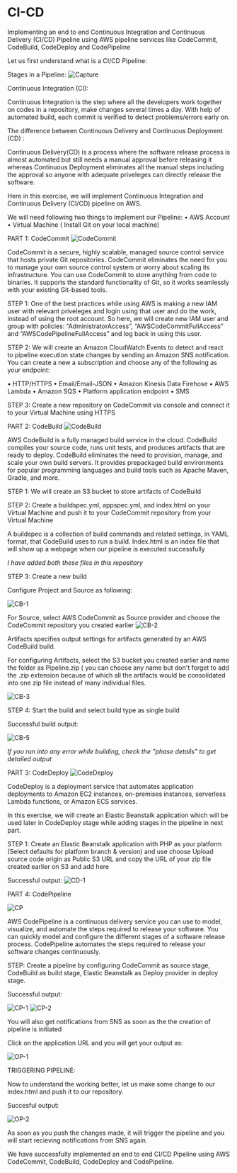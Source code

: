 # CI-CD
Implementing an end to end Continuous Integration and Continuous Delivery (CI/CD) Pipeline using AWS pipeline services like CodeCommit, CodeBuild, CodeDeploy and CodePipeline

Let us first understand what is a CI/CD Pipeline:

Stages in a Pipeline:
![Capture](https://github.com/roshnii20/CI-CD/blob/main/Pictures/Capture.PNG)

Continuous Integration (CI):

Continuous Integration is the step where all the developers work together on codes in a repository, make changes several times a day. With help of automated build, each commit is verified to detect problems/errors early on.

The difference between Continuous Delivery and Continuous Deployment (CD) :

Continuous Delivery(CD) is a process where the software release process is almost automated but still needs a manual approval before releasing it whereas Continuous Deployment eliminates all the manual steps including the approval so anyone with adequate priveleges can directly release the software. 


Here in this exercise, we will implement Continuous Integration and Continuous Delivery (CI/CD) pipeline on AWS.

We will need following two things to implement our Pipeline:
• AWS Account
• Virtual Machine ( Install Git on your local machine)

PART 1: CodeCommit
![CodeCommit](https://github.com/roshnii20/CI-CD/blob/main/Pictures/CodeCommit.PNG)

CodeCommit is a secure, highly scalable, managed source control service that hosts private Git repositories. CodeCommit eliminates the need for you to manage your own source control system or worry about scaling its infrastructure. You can use CodeCommit to store anything from code to binaries. It supports the standard functionality of Git, so it works seamlessly with your existing Git-based tools.

STEP 1: One of the best practices while using AWS is making a new IAM user with relevant priveleges and login using that user and do the work, instead of using the root account. So here, we will create new IAM user and group with policies: “AdministratorAccess”,  “AWSCodeCommitFullAccess” and “AWSCodePipelineFullAccess”  and log back in using this user.

STEP 2: We will create an Amazon CloudWatch Events to detect and react to pipeline execution state changes by sending an Amazon SNS notification. You can create a new a subscription and choose any of the following as your endpoint: 

• HTTP/HTTPS
• Email/Email-JSON
• Amazon Kinesis Data Firehose
• AWS Lambda
• Amazon SQS
• Platform application endpoint
• SMS

STEP 3: Create a new repository on CodeCommit via console and connect it to your Virtual Machine using HTTPS


PART 2: CodeBuild
![CodeBuild](https://github.com/roshnii20/CI-CD/blob/main/Pictures/CodeBuild.PNG)

AWS CodeBuild is a fully managed build service in the cloud. CodeBuild compiles your source code, runs unit tests, and produces artifacts that are ready to deploy. CodeBuild eliminates the need to provision, manage, and scale your own build servers. It provides prepackaged build environments for popular programming languages and build tools such as Apache Maven, Gradle, and more.

STEP 1: We will create an S3 bucket to store artifacts of CodeBuild


STEP 2: Create a buildspec.yml, appspec.yml, and index.html on your Virtual Machine and push it to your CodeCommit repository from your Virtual Machine

A buildspec is a collection of build commands and related settings, in YAML format, that CodeBuild uses to run a build.
Index.html is an index file that will show up a webpage when our pipeline is executed successfully

*I have added both these files in this repository* 

STEP 3: Create a new build 

Configure Project and Source as following:

![CB-1](https://github.com/roshnii20/CI-CD/blob/main/Pictures/CB-1.png)

For Source, select AWS CodeCommit as Source provider and choose the CodeCommit repository you created earlier
![CB-2](https://github.com/roshnii20/CI-CD/blob/main/Pictures/CB-2.png)

Artifacts specifies output settings for artifacts generated by an AWS CodeBuild build.

For configuring Artifacts, select the S3 bucket you created earlier and name the folder as Pipeline.zip ( you can choose any name but don't forget to add the .zip extension because of which all the artifacts would be consolidated into one zip file instead of many individual files.

![CB-3](https://github.com/roshnii20/CI-CD/blob/main/Pictures/CB-3.png)

STEP 4: Start the build and select build type as single build

Successful build output:

![CB-5](https://github.com/roshnii20/CI-CD/blob/main/Pictures/CB-5.png)

*If you run into any error while building, check the "phase details" to get detailed output*


PART 3: CodeDeploy
![CodeDeploy](https://github.com/roshnii20/CI-CD/blob/main/Pictures/CodeDeploy.PNG)

CodeDeploy is a deployment service that automates application deployments to Amazon EC2 instances, on-premises instances, serverless Lambda functions, or Amazon ECS services.

In this exercise, we will create an Elastic Beanstalk application which will be used later in CodeDeploy stage while adding stages in the pipeline in next part.

STEP 1: Create an Elastic Beanstalk application with PHP as your platform (Select defaults for platform branch & version) and use choose Upload source code origin as Public S3 URL and copy the URL of your zip file created earlier on S3 and add here

Successful output:
![CD-1](https://github.com/roshnii20/CI-CD/blob/main/Pictures/CD-1.png)


PART 4: CodePipeline

![CP](https://github.com/roshnii20/CI-CD/blob/main/Pictures/CodePipeline.PNG)

AWS CodePipeline is a continuous delivery service you can use to model, visualize, and automate the steps required to release your software. You can quickly model and configure the different stages of a software release process. CodePipeline automates the steps required to release your software changes continuously.

STEP: Create a pipeline by configuring CodeCommit as source stage, CodeBuild as build stage, Elastic Beanstalk as Deploy provider in deploy stage.

Successful output:

![CP-1](https://github.com/roshnii20/CI-CD/blob/main/Pictures/CP-1.png)
![CP-2](https://github.com/roshnii20/CI-CD/blob/main/Pictures/CP-2.png)

You will also get notifications from SNS as soon as the the creation of pipeline is initiated

Click on the application URL and you will get your output as:

![OP-1](https://github.com/roshnii20/CI-CD/blob/main/Pictures/OP-1.png)


TRIGGERING PIPELINE:

Now to understand the working better, let us make some change to our index.html and push it to our repository.

Succesful output:

![OP-2](https://github.com/roshnii20/CI-CD/blob/main/Pictures/OP-2.png)

As soon as you push the changes made, it will trigger the pipeline and you will start recieving notifications from SNS again.

We have successfully implemented an end to end CI/CD Pipeline using AWS CodeCommit, CodeBuild, CodeDeploy and CodePipeline. 





















